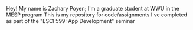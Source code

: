 Hey! My name is Zachary Poyen; I'm a graduate student at WWU in the MESP program
This is my repository for code/assignments I've completed as part of the "ESCI 599: App Development" seminar
